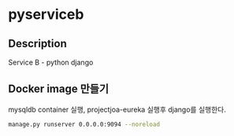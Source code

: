 # pyserviceb

## Description
Service B - python django

## Docker image 만들기
mysqldb container 실행, projectjoa-eureka 실행후 django를 실행한다.

``` bash
manage.py runserver 0.0.0.0:9094 --noreload
```
